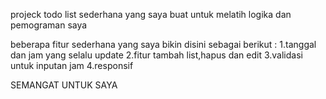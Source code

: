 projeck todo list sederhana yang saya buat untuk melatih logika  dan pemograman saya

beberapa fitur sederhana yang saya bikin disini sebagai berikut :
1.tanggal dan jam yang selalu update
2.fitur tambah list,hapus dan edit
3.validasi untuk inputan jam
4.responsif

SEMANGAT UNTUK SAYA
